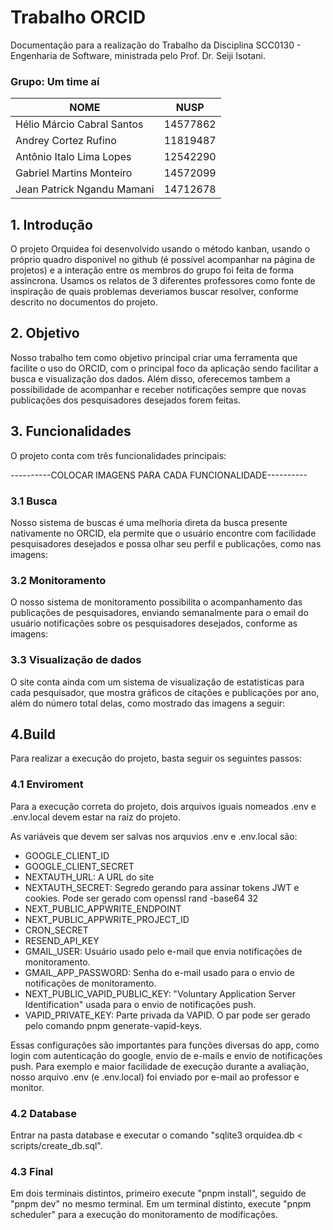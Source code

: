 # Trabalho ORCID

Documentação para a realização do Trabalho da Disciplina SCC0130 - Engenharia de Software, ministrada pelo Prof. Dr. Seiji Isotani.

### Grupo: Um time aí

| NOME | NUSP |
|------|------|
| Hélio Márcio Cabral Santos | 14577862 |
| Andrey Cortez Rufino | 11819487
| Antônio Italo Lima Lopes | 12542290
| Gabriel Martins Monteiro | 14572099
| Jean Patrick Ngandu Mamani | 14712678

## 1. Introdução

O projeto Orquidea foi desenvolvido usando o método kanban, usando o próprio quadro disponivel no github (é possível acompanhar na página de projetos) e a interação entre os membros do grupo foi feita de forma assíncrona. Usamos os relatos de 3 diferentes professores como fonte de inspiração de quais problemas deveriamos buscar resolver, conforme descrito no documentos do projeto.

## 2. Objetivo

Nosso trabalho tem como objetivo principal criar uma ferramenta que facilite o uso do ORCID, com o principal foco da aplicação sendo facilitar a busca e visualização dos dados. Além disso, oferecemos tambem a possibilidade de acompanhar e receber notificações sempre que novas publicações dos pesquisadores desejados forem feitas.

## 3. Funcionalidades

O projeto conta com três funcionalidades principais:

----------COLOCAR IMAGENS PARA CADA FUNCIONALIDADE----------
### 3.1 Busca

Nosso sistema de buscas é uma melhoria direta da busca presente nativamente no ORCID, ela permite que o usuário encontre com facilidade pesquisadores desejados e possa olhar seu perfil e publicações, como nas imagens:

### 3.2 Monitoramento

O nosso sistema de monitoramento possibilita o acompanhamento das publicações de pesquisadores, enviando semanalmente para o email do usuário notificações sobre os pesquisadores desejados, conforme as imagens:

### 3.3 Visualização de dados

O site conta ainda com um sistema de visualização de estatisticas para cada pesquisador, que mostra gráficos de citações e publicações por ano, além do número total delas, como mostrado das imagens a seguir:

## 4.Build
Para realizar a execução do projeto, basta seguir os seguintes passos:
### 4.1 Enviroment
Para a execução correta do projeto, dois arquivos iguais nomeados .env e .env.local devem estar na raíz do projeto.

As variáveis que devem ser salvas nos arquvios .env e .env.local são:

* GOOGLE_CLIENT_ID
* GOOGLE_CLIENT_SECRET
* NEXTAUTH_URL: A URL do site
* NEXTAUTH_SECRET: Segredo gerando para assinar tokens JWT e cookies. Pode ser gerado com openssl rand -base64 32
* NEXT_PUBLIC_APPWRITE_ENDPOINT
* NEXT_PUBLIC_APPWRITE_PROJECT_ID
* CRON_SECRET
* RESEND_API_KEY
* GMAIL_USER: Usuário usado pelo e-mail que envia notificações de monitoramento.
* GMAIL_APP_PASSWORD: Senha do e-mail usado para o envio de notificações de monitoramento.
* NEXT_PUBLIC_VAPID_PUBLIC_KEY: "Voluntary Application Server Identification" usada para o envio de notificações push.
* VAPID_PRIVATE_KEY: Parte privada da VAPID. O par pode ser gerado pelo comando pnpm generate-vapid-keys.

Essas configurações são importantes para funções diversas do app, como login com autenticação do google, envio de e-mails e envio de notificações push. Para exemplo e maior facilidade de execução durante a avaliação, nosso arquivo .env (e .env.local) foi enviado por e-mail ao professor e monitor.
### 4.2 Database
Entrar na pasta database e executar o comando "sqlite3 orquidea.db < scripts/create_db.sql".

### 4.3 Final
Em dois terminais distintos, primeiro execute "pnpm install", seguido de "pnpm dev" no mesmo terminal. Em um terminal distinto, execute "pnpm scheduler" para a execução do monitoramento de modificações. 
